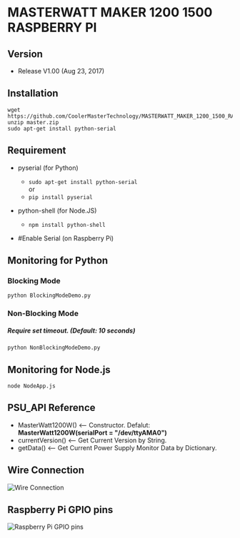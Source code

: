 # MASTERWATT MAKER 1200 1500 RASPBERRY PI

## Version
* Release V1.00  (Aug 23, 2017)

## Installation

```
wget https://github.com/CoolerMasterTechnology/MASTERWATT_MAKER_1200_1500_RASPBERRY_PI/archive/master.zip
unzip master.zip
sudo apt-get install python-serial
```
## Requirement
* pyserial (for Python)
  * ```sudo apt-get install python-serial```  
  or
  * ```pip install pyserial```
* python-shell (for Node.JS)
  * ```npm install python-shell```

* #Enable Serial (on Raspberry Pi)

## Monitoring for Python
### Blocking Mode
```python BlockingModeDemo.py```  

### Non-Blocking Mode
##### Require set timeout. (Default: 10 seconds)  
```python NonBlockingModeDemo.py```

## Monitoring for Node.js
```node NodeApp.js```

## PSU_API Reference
* MasterWatt1200W()  <-- Constructor. Defalut: **MasterWatt1200W(serialPort = "/dev/ttyAMA0")**
* currentVersion()   <-- Get Current Version by String.
* getData()          <-- Get Current Power Supply Monitor Data by Dictionary.

## Wire Connection
![Wire Connection](https://raw.githubusercontent.com/CoolerMasterTechnology/MASTERWATT_MAKER_1200_1500_RASPBERRY_PI/master/Image/wire_connection.png)

## Raspberry Pi GPIO pins
![Raspberry Pi GPIO pins](https://cdn-images-1.medium.com/max/1000/1*QlSyHfcfNu4ePpNoNtKcZQ.jpeg)
